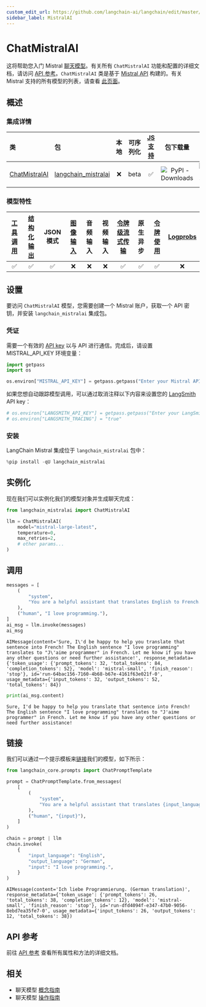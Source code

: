 ```yaml
---
custom_edit_url: https://github.com/langchain-ai/langchain/edit/master/docs/docs/integrations/chat/mistralai.ipynb
sidebar_label: MistralAI
---
```


# ChatMistralAI

这将帮助您入门 Mistral [聊天模型](/docs/concepts/#chat-models)。有关所有 `ChatMistralAI` 功能和配置的详细文档，请访问 [API 参考](https://api.python.langchain.com/en/latest/chat_models/langchain_mistralai.chat_models.ChatMistralAI.html)。`ChatMistralAI` 类是基于 [Mistral API](https://docs.mistral.ai/api/) 构建的。有关 Mistral 支持的所有模型的列表，请查看 [此页面](https://docs.mistral.ai/getting-started/models/)。

## 概述

### 集成详情

| 类 | 包 | 本地 | 可序列化 | [JS 支持](https://js.langchain.com/v0.2/docs/integrations/chat/mistral) | 包下载量 | 包最新版本 |
| :--- | :--- | :---: | :---: |  :---: | :---: | :---: |
| [ChatMistralAI](https://api.python.langchain.com/en/latest/chat_models/langchain_mistralai.chat_models.ChatMistralAI.html) | [langchain_mistralai](https://api.python.langchain.com/en/latest/mistralai_api_reference.html) | ❌ | beta | ✅ | ![PyPI - Downloads](https://img.shields.io/pypi/dm/langchain_mistralai?style=flat-square&label=%20) | ![PyPI - Version](https://img.shields.io/pypi/v/langchain_mistralai?style=flat-square&label=%20) |

### 模型特性
| [工具调用](/docs/how_to/tool_calling) | [结构化输出](/docs/how_to/structured_output/) | JSON模式 | [图像输入](/docs/how_to/multimodal_inputs/) | 音频输入 | 视频输入 | [令牌级流式传输](/docs/how_to/chat_streaming/) | 原生异步 | [令牌使用](/docs/how_to/chat_token_usage_tracking/) | [Logprobs](/docs/how_to/logprobs/) |
| :---: | :---: | :---: | :---: |  :---: | :---: | :---: | :---: | :---: | :---: |
| ✅ | ✅ | ✅ | ❌ | ❌ | ❌ | ✅ | ✅ | ✅ | ❌ |

## 设置


要访问 `ChatMistralAI` 模型，您需要创建一个 Mistral 账户，获取一个 API 密钥，并安装 `langchain_mistralai` 集成包。

### 凭证

需要一个有效的 [API key](https://console.mistral.ai/users/api-keys/) 以与 API 进行通信。完成后，请设置 MISTRAL_API_KEY 环境变量：

```python
import getpass
import os

os.environ["MISTRAL_API_KEY"] = getpass.getpass("Enter your Mistral API key: ")
```

如果您想自动跟踪模型调用，可以通过取消注释以下内容来设置您的 [LangSmith](https://docs.smith.langchain.com/) API key：

```python
# os.environ["LANGSMITH_API_KEY"] = getpass.getpass("Enter your LangSmith API key: ")
# os.environ["LANGSMITH_TRACING"] = "true"
```

### 安装

LangChain Mistral 集成位于 `langchain_mistralai` 包中：


```python
%pip install -qU langchain_mistralai
```

## 实例化

现在我们可以实例化我们的模型对象并生成聊天完成：


```python
from langchain_mistralai import ChatMistralAI

llm = ChatMistralAI(
    model="mistral-large-latest",
    temperature=0,
    max_retries=2,
    # other params...
)
```

## 调用


```python
messages = [
    (
        "system",
        "You are a helpful assistant that translates English to French. Translate the user sentence.",
    ),
    ("human", "I love programming."),
]
ai_msg = llm.invoke(messages)
ai_msg
```



```output
AIMessage(content='Sure, I\'d be happy to help you translate that sentence into French! The English sentence "I love programming" translates to "J\'aime programmer" in French. Let me know if you have any other questions or need further assistance!', response_metadata={'token_usage': {'prompt_tokens': 32, 'total_tokens': 84, 'completion_tokens': 52}, 'model': 'mistral-small', 'finish_reason': 'stop'}, id='run-64bac156-7160-4b68-b67e-4161f63e021f-0', usage_metadata={'input_tokens': 32, 'output_tokens': 52, 'total_tokens': 84})
```



```python
print(ai_msg.content)
```
```output
Sure, I'd be happy to help you translate that sentence into French! The English sentence "I love programming" translates to "J'aime programmer" in French. Let me know if you have any other questions or need further assistance!
```

## 链接

我们可以通过一个提示模板来[链接](/docs/how_to/sequence/)我们的模型，如下所示：


```python
from langchain_core.prompts import ChatPromptTemplate

prompt = ChatPromptTemplate.from_messages(
    [
        (
            "system",
            "You are a helpful assistant that translates {input_language} to {output_language}.",
        ),
        ("human", "{input}"),
    ]
)

chain = prompt | llm
chain.invoke(
    {
        "input_language": "English",
        "output_language": "German",
        "input": "I love programming.",
    }
)
```



```output
AIMessage(content='Ich liebe Programmierung. (German translation)', response_metadata={'token_usage': {'prompt_tokens': 26, 'total_tokens': 38, 'completion_tokens': 12}, 'model': 'mistral-small', 'finish_reason': 'stop'}, id='run-dfd4094f-e347-47b0-9056-8ebd7ea35fe7-0', usage_metadata={'input_tokens': 26, 'output_tokens': 12, 'total_tokens': 38})
```

## API 参考

前往 [API 参考](https://api.python.langchain.com/en/latest/chat_models/langchain_mistralai.chat_models.ChatMistralAI.html) 查看所有属性和方法的详细文档。

## 相关

- 聊天模型 [概念指南](/docs/concepts/#chat-models)
- 聊天模型 [操作指南](/docs/how_to/#chat-models)
